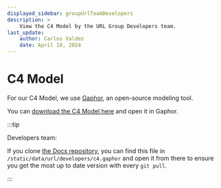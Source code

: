 ```yaml
---
displayed_sidebar: groupUrlTeamDevelopers
description: >
    View the C4 Model by the URL Group Developers team.
last_update:
    author: Carlos Valdez
    date: April 18, 2024
---
```

# C4 Model

For our C4 Model, we use [Gaphor](https://gaphor.org/), an open-source
modeling tool.

You can [download the C4 Model here](https://docs.ojosproject.org/data/url/developers/c4.gaphor)
and open it in Gaphor.

:::tip

Developers team:

If you clone [the Docs repository](https://github.com/ojosproject/docs/), you
can find this file in `/static/data/url/developers/c4.gaphor` and open it from
there to ensure you get the most up to date version with every `git pull`.

:::
